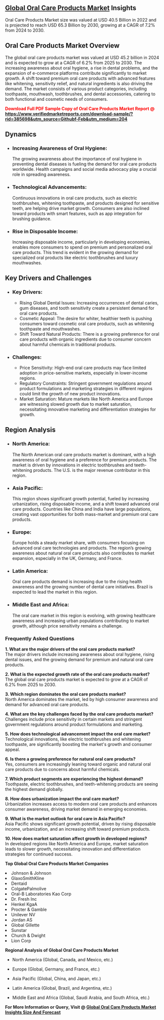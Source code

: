 <h2><a href="https://www.verifiedmarketreports.com/download-sample/?rid=385698&amp;utm_source=Githubf&amp;utm_medium=204" target="_blank">Global Oral Care Products Market</a> Insights</h2><p>Oral Care Products Market size was valued at USD 40.5 Billion in 2022 and is projected to reach USD 65.3 Billion by 2030, growing at a CAGR of 7.2% from 2024 to 2030.</p><p><h2>Oral Care Products Market Overview</h2> <p>The global oral care products market was valued at USD 45.2 billion in 2024 and is expected to grow at a CAGR of 6.2% from 2025 to 2030. The increasing awareness about oral hygiene, a rise in dental problems, and the expansion of e-commerce platforms contribute significantly to market growth. A shift toward premium oral care products with advanced features like whitening, sensitivity relief, and natural ingredients is also driving the demand. The market consists of various product categories, including toothpaste, mouthwash, toothbrushes, and dental accessories, catering to both functional and cosmetic needs of consumers.</p> <p><b><p><span class=""><span style="color: #ff0000;"><strong>Download Full PDF Sample Copy of Oral Care Products Market Report</strong> @ </span><a href="https://www.verifiedmarketreports.com/download-sample/?rid=385698&amp;utm_source=Githubf-Feb&amp;utm_medium=204" target="_blank">https://www.verifiedmarketreports.com/download-sample/?rid=385698&amp;utm_source=Githubf-Feb&amp;utm_medium=204</a></span></p></b></p> <h2>Dynamics</h2> <ul> <li><h3>Increasing Awareness of Oral Hygiene:</h3> The growing awareness about the importance of oral hygiene in preventing dental diseases is fueling the demand for oral care products worldwide. Health campaigns and social media advocacy play a crucial role in spreading awareness.</li> <li><h3>Technological Advancements:</h3> Continuous innovations in oral care products, such as electric toothbrushes, whitening toothpaste, and products designed for sensitive teeth, are helping drive market growth. Consumers are also inclined toward products with smart features, such as app integration for brushing guidance.</li> <li><h3>Rise in Disposable Income:</h3> Increasing disposable income, particularly in developing economies, enables more consumers to spend on premium and personalized oral care products. This trend is evident in the growing demand for specialized oral products like electric toothbrushes and luxury mouthwashes.</li> </ul> <h2>Key Drivers and Challenges</h2> <ul> <li><h3>Key Drivers:</h3> <ul> <li>Rising Global Dental Issues: Increasing occurrences of dental caries, gum diseases, and tooth sensitivity create a persistent demand for oral care products.</li> <li>Cosmetic Appeal: The desire for whiter, healthier teeth is pushing consumers toward cosmetic oral care products, such as whitening toothpaste and mouthwashes.</li> <li>Shift Toward Natural Products: There is a growing preference for oral care products with organic ingredients due to consumer concern about harmful chemicals in traditional products.</li> </ul> </li> <li><h3>Challenges:</h3> <ul> <li>Price Sensitivity: High-end oral care products may face limited adoption in price-sensitive markets, especially in lower-income regions.</li> <li>Regulatory Constraints: Stringent government regulations around product formulations and marketing strategies in different regions could limit the growth of new product innovations.</li> <li>Market Saturation: Mature markets like North America and Europe are witnessing slowed growth due to market saturation, necessitating innovative marketing and differentiation strategies for growth.</li> </ul> </li> </ul> <h2>Region Analysis</h2> <ul> <li><h3>North America:</h3> The North American oral care products market is dominant, with a high awareness of oral hygiene and a preference for premium products. The market is driven by innovations in electric toothbrushes and teeth-whitening products. The U.S. is the major revenue contributor in this region.</li> <li><h3>Asia Pacific:</h3> This region shows significant growth potential, fueled by increasing urbanization, rising disposable income, and a shift toward advanced oral care products. Countries like China and India have large populations, creating vast opportunities for both mass-market and premium oral care products.</li> <li><h3>Europe:</h3> Europe holds a steady market share, with consumers focusing on advanced oral care technologies and products. The region’s growing awareness about natural oral care products also contributes to market expansion, especially in the UK, Germany, and France.</li> <li><h3>Latin America:</h3> Oral care products demand is increasing due to the rising health awareness and the growing number of dental care initiatives. Brazil is expected to lead the market in this region.</li> <li><h3>Middle East and Africa:</h3> The oral care market in this region is evolving, with growing healthcare awareness and increasing urban populations contributing to market growth, although price sensitivity remains a challenge.</li> </ul> <h3>Frequently Asked Questions</h3> <p><b>1. What are the major drivers of the oral care products market?</b><br>The major drivers include increasing awareness about oral hygiene, rising dental issues, and the growing demand for premium and natural oral care products.</p> <p><b>2. What is the expected growth rate of the oral care products market?</b><br>The global oral care products market is expected to grow at a CAGR of 6.2% from 2025 to 2030.</p> <p><b>3. Which region dominates the oral care products market?</b><br>North America dominates the market, led by high consumer awareness and demand for advanced oral care products.</p> <p><b>4. What are the key challenges faced by the oral care products market?</b><br>Challenges include price sensitivity in certain markets and stringent government regulations around product formulations and marketing.</p> <p><b>5. How does technological advancement impact the oral care market?</b><br>Technological innovations, like electric toothbrushes and whitening toothpaste, are significantly boosting the market's growth and consumer appeal.</p> <p><b>6. Is there a growing preference for natural oral care products?</b><br>Yes, consumers are increasingly leaning toward organic and natural oral care products due to concerns about harmful chemicals.</p> <p><b>7. Which product segments are experiencing the highest demand?</b><br>Toothpaste, electric toothbrushes, and teeth-whitening products are seeing the highest demand globally.</p> <p><b>8. How does urbanization impact the oral care market?</b><br>Urbanization increases access to modern oral care products and enhances consumer awareness, driving market demand in emerging economies.</p> <p><b>9. What is the market outlook for oral care in Asia Pacific?</b><br>Asia Pacific shows significant growth potential, driven by rising disposable income, urbanization, and an increasing shift toward premium products.</p> <p><b>10. How does market saturation affect growth in developed regions?</b><br>In developed regions like North America and Europe, market saturation leads to slower growth, necessitating innovation and differentiation strategies for continued success.</p> </p><p><strong>Top Global Oral Care Products Market Companies</strong></p><div data-test-id=""><p><li>Johnson & Johnson</li><li> GlaxoSmithKline</li><li> Dentaid</li><li> ColgatePalmolive</li><li> Oral-B Laboratories Kao Corp</li><li> Dr. Fresh Inc</li><li> Henkel KgaA</li><li> Procter & Gamble</li><li> Unilever NV</li><li> Jordan AS</li><li> Global Gillette</li><li> Sunstar</li><li> Church & Dwight</li><li> Lion Corp</li></p><div><strong>Regional Analysis of&nbsp;Global Oral Care Products Market</strong></div><ul><li dir="ltr"><p dir="ltr">North America&nbsp;(Global, Canada, and Mexico, etc.)</p></li><li dir="ltr"><p dir="ltr">Europe (Global, Germany, and France, etc.)</p></li><li dir="ltr"><p dir="ltr">Asia Pacific&nbsp;(Global, China, and Japan, etc.)</p></li><li dir="ltr"><p dir="ltr">Latin America&nbsp;(Global, Brazil, and Argentina, etc.)</p></li><li dir="ltr">Middle East and Africa&nbsp;(Global, Saudi Arabia, and South Africa, etc.)</li></ul><p><strong>For More Information or Query, Visit @&nbsp;</strong><strong><a href="https://www.verifiedmarketreports.com/product/oral-care-products-market/?utm_source=Githubf&amp;utm_medium=204" target="_blank">Global Oral Care Products Market Insights Size And Forecast</a></strong></p></div>
